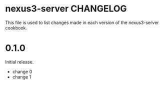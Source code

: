 # nexus3-server CHANGELOG

This file is used to list changes made in each version of the nexus3-server cookbook.

# 0.1.0

Initial release.

- change 0
- change 1

